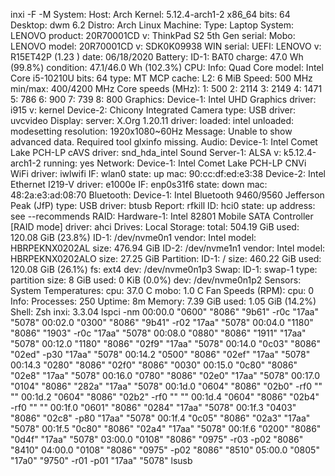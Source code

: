 inxi -F -M
System:    Host: Arch Kernel: 5.12.4-arch1-2 x86_64 bits: 64 Desktop: dwm 6.2 Distro: Arch Linux 
Machine:   Type: Laptop System: LENOVO product: 20R70001CD v: ThinkPad S2 5th Gen serial: <superuser required> 
           Mobo: LENOVO model: 20R70001CD v: SDK0K09938 WIN serial: <superuser required> UEFI: LENOVO v: R15ET42P (1.23 ) 
           date: 06/18/2020 
Battery:   ID-1: BAT0 charge: 47.0 Wh (99.8%) condition: 47.1/46.0 Wh (102.3%) 
CPU:       Info: Quad Core model: Intel Core i5-10210U bits: 64 type: MT MCP cache: L2: 6 MiB 
           Speed: 500 MHz min/max: 400/4200 MHz Core speeds (MHz): 1: 500 2: 2114 3: 2149 4: 1471 5: 786 6: 900 7: 739 8: 800 
Graphics:  Device-1: Intel UHD Graphics driver: i915 v: kernel 
           Device-2: Chicony Integrated Camera type: USB driver: uvcvideo 
           Display: server: X.Org 1.20.11 driver: loaded: intel unloaded: modesetting resolution: 1920x1080~60Hz 
           Message: Unable to show advanced data. Required tool glxinfo missing. 
Audio:     Device-1: Intel Comet Lake PCH-LP cAVS driver: snd_hda_intel 
           Sound Server-1: ALSA v: k5.12.4-arch1-2 running: yes 
Network:   Device-1: Intel Comet Lake PCH-LP CNVi WiFi driver: iwlwifi 
           IF: wlan0 state: up mac: 90:cc:df:ed:e3:38 
           Device-2: Intel Ethernet I219-V driver: e1000e 
           IF: enp0s31f6 state: down mac: 48:2a:e3:ad:08:70 
Bluetooth: Device-1: Intel Bluetooth 9460/9560 Jefferson Peak (JfP) type: USB driver: btusb 
           Report: rfkill ID: hci0 state: up address: see --recommends 
RAID:      Hardware-1: Intel 82801 Mobile SATA Controller [RAID mode] driver: ahci 
Drives:    Local Storage: total: 504.19 GiB used: 120.08 GiB (23.8%) 
           ID-1: /dev/nvme0n1 vendor: Intel model: HBRPEKNX0202AL size: 476.94 GiB 
           ID-2: /dev/nvme1n1 vendor: Intel model: HBRPEKNX0202ALO size: 27.25 GiB 
Partition: ID-1: / size: 460.22 GiB used: 120.08 GiB (26.1%) fs: ext4 dev: /dev/nvme0n1p3 
Swap:      ID-1: swap-1 type: partition size: 8 GiB used: 0 KiB (0.0%) dev: /dev/nvme0n1p2 
Sensors:   System Temperatures: cpu: 37.0 C mobo: 1.0 C 
           Fan Speeds (RPM): cpu: 0 
Info:      Processes: 250 Uptime: 8m Memory: 7.39 GiB used: 1.05 GiB (14.2%) Shell: Zsh inxi: 3.3.04 
lspci -nm
00:00.0 "0600" "8086" "9b61" -r0c "17aa" "5078"
00:02.0 "0300" "8086" "9b41" -r02 "17aa" "5078"
00:04.0 "1180" "8086" "1903" -r0c "17aa" "5078"
00:08.0 "0880" "8086" "1911" "17aa" "5078"
00:12.0 "1180" "8086" "02f9" "17aa" "5078"
00:14.0 "0c03" "8086" "02ed" -p30 "17aa" "5078"
00:14.2 "0500" "8086" "02ef" "17aa" "5078"
00:14.3 "0280" "8086" "02f0" "8086" "0030"
00:15.0 "0c80" "8086" "02e8" "17aa" "5078"
00:16.0 "0780" "8086" "02e0" "17aa" "5078"
00:17.0 "0104" "8086" "282a" "17aa" "5078"
00:1d.0 "0604" "8086" "02b0" -rf0 "" ""
00:1d.2 "0604" "8086" "02b2" -rf0 "" ""
00:1d.4 "0604" "8086" "02b4" -rf0 "" ""
00:1f.0 "0601" "8086" "0284" "17aa" "5078"
00:1f.3 "0403" "8086" "02c8" -p80 "17aa" "5078"
00:1f.4 "0c05" "8086" "02a3" "17aa" "5078"
00:1f.5 "0c80" "8086" "02a4" "17aa" "5078"
00:1f.6 "0200" "8086" "0d4f" "17aa" "5078"
03:00.0 "0108" "8086" "0975" -r03 -p02 "8086" "8410"
04:00.0 "0108" "8086" "0975" -p02 "8086" "8510"
05:00.0 "0805" "17a0" "9750" -r01 -p01 "17aa" "5078"
lsusb
